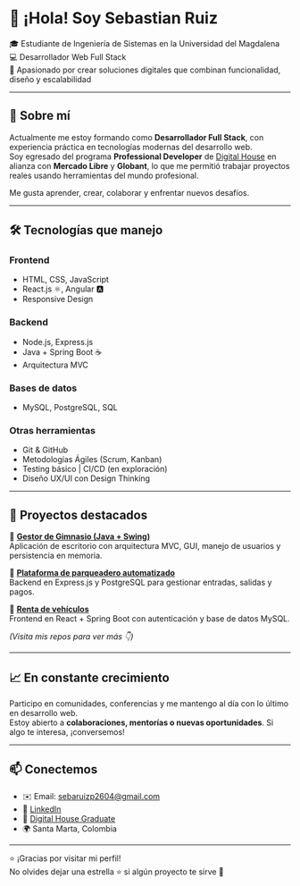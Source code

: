 # 👋 ¡Hola! Soy Sebastian Ruiz

🎓 Estudiante de Ingeniería de Sistemas en la Universidad del Magdalena  
💻 Desarrollador Web Full Stack  
🚀 Apasionado por crear soluciones digitales que combinan funcionalidad, diseño y escalabilidad

---

## 🧠 Sobre mí

Actualmente me estoy formando como **Desarrollador Full Stack**, con experiencia práctica en tecnologías modernas del desarrollo web.  
Soy egresado del programa **Professional Developer** de [Digital House](https://www.digitalhouse.com/) en alianza con **Mercado Libre** y **Globant**, lo que me permitió trabajar proyectos reales usando herramientas del mundo profesional.

Me gusta aprender, crear, colaborar y enfrentar nuevos desafíos.

---

## 🛠️ Tecnologías que manejo

### Frontend
- HTML, CSS, JavaScript
- React.js ⚛️, Angular 🅰️
- Responsive Design

### Backend
- Node.js, Express.js
- Java + Spring Boot ☕
- Arquitectura MVC

### Bases de datos
- MySQL, PostgreSQL, SQL

### Otras herramientas
- Git & GitHub
- Metodologías Ágiles (Scrum, Kanban)
- Testing básico | CI/CD (en exploración)
- Diseño UX/UI con Design Thinking

---

## 📂 Proyectos destacados

🔹 [**Gestor de Gimnasio (Java + Swing)**](https://github.com/Saruizz/GestorGimnasio)  
Aplicación de escritorio con arquitectura MVC, GUI, manejo de usuarios y persistencia en memoria.

🔹 [**Plataforma de parqueadero automatizado**](https://github.com/Saruizz/soyelbackend)  
Backend en Express.js y PostgreSQL para gestionar entradas, salidas y pagos.

🔹 [**Renta de vehículos**](https://github.com/Saruizz/proyect-vite-react)  
Frontend en React + Spring Boot con autenticación y base de datos MySQL.

*(Visita mis repos para ver más 👇)*

---

## 📈 En constante crecimiento

Participo en comunidades, conferencias y me mantengo al día con lo último en desarrollo web.  
Estoy abierto a **colaboraciones, mentorías o nuevas oportunidades**. Si algo te interesa, ¡conversemos!

---

## 📫 Conectemos

- ✉️ Email: sebaruizp2604@gmail.com  
- 🔗 [LinkedIn](www.linkedin.com/in/sebastian-ruiz-2020a9249) 
- 🧠 [Digital House Graduate](https://www.digitalhouse.com/)  
- 🌍 Santa Marta, Colombia

---

⭐ ¡Gracias por visitar mi perfil!  
No olvides dejar una estrella ⭐ si algún proyecto te sirve 🙌
